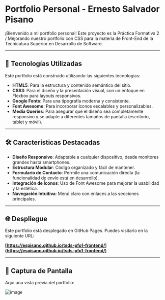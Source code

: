# Portfolio Personal - Ernesto Salvador Pisano

¡Bienvenido a mi portfolio personal! Este proyecto es la Práctica Formativa 2 / Mejorando nuestro portfolio con CSS para la materia de Front-End de la Tecnicatura Superior en Desarrollo de Software.

---

## 🚀 Tecnologías Utilizadas

Este portfolio está construido utilizando las siguientes tecnologías:

* **HTML5**: Para la estructura y contenido semántico del sitio.
* **CSS3**: Para el diseño y la presentación visual, con un enfoque en Flexbox para layouts responsivos.
* **Google Fonts**: Para una tipografía moderna y consistente.
* **Font Awesome**: Para incorporar íconos escalables y personalizables.
* **Media Queries**: Para asegurar que el diseño sea completamente responsivo y se adapte a diferentes tamaños de pantalla (escritorio, tablet y móvil).

---

## 🛠️ Características Destacadas

* **Diseño Responsivo**: Adaptable a cualquier dispositivo, desde monitores grandes hasta smartphones.
* **Estructura Modular**: Código organizado y fácil de mantener.
* **Formulario de Contacto**: Permite una comunicación directa (la funcionalidad de envío está en desarrollo).
* **Integración de Íconos**: Uso de Font Awesome para mejorar la usabilidad y la estética.
* **Navegación Intuitiva**: Menú claro con enlaces a las secciones principales.

---

## 🌐 Despliegue

Este portfolio está desplegado en GitHub Pages. Puedes visitarlo en la siguiente URL:

**[https://espisano.github.io/tsds-pfo1-frontend/](https://espisano.github.io/tsds-pfo1-frontend/)**

---

## 📸 Captura de Pantalla

Aquí una vista previa del portfolio:

![image](https://github.com/user-attachments/assets/485cbacf-fbd1-4363-b9a2-9e569f6bb869)

